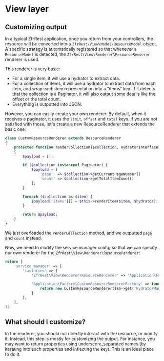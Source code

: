 # View layer

## Customizing output

In a typical ZfrRest application, once you return from your controllers, the resource will be converted into
a `ZfrRest\View\Model\ResourceModel` object. A specific strategy is automatically registered so that whenever
a `ResourceModel` is detected, the `ZfrRest\View\Renderer\ResourceRenderer` renderer is used.

This renderer is very basic:

* For a single item, it will use a hydrator to extract data.
* For a collection of items, it will use a hydrator to extract data from each item, and wrap each item representation
into a "items" key. If it detects that the collection is a Paginator, it will also output some details like the offset
or the total count.
* Everything is outputted into JSON.

However, you can easily create your own renderer. By default, when it receives a paginator, it uses the `limit`,
`offset` and `total` keys. If you are not satisfied with those, let's create a new ResourceRenderer that extends
the basic one:

```php
class CustomResourceRenderer extends ResourceRenderer
{
    protected function renderCollection($collection, HydratorInterface $hydrator)
    {
        $payload = [];

        if ($collection instanceof Paginator) {
            $payload = [
                'page'  => $collection->getCurrentPageNumber()
                'count' => $collection->getTotalItemCount()
            ];
        }

        foreach ($collection as $item) {
            $payload['items'][] = $this->renderItem($item, $hydrator);
        }

        return $payload;
    }
}
```

We just overloaded the `renderCollection` method, and we outputted `page` and `count` instead.

Now, we need to modify the service manager config so that we can specify our own renderer for the
`ZfrRest\View\Renderer\ResourceRenderer`:

```php
return [
    'service_manager' => [
        'factories' => [
            'ZfrRest\View\Renderer\ResourceRenderer' => 'Application\Factory\CustomResourceRendererFactory',

            'Application\Factory\CustomResourceRendererFactory' => function($sm) {
                return new CustomResourceRenderer($sm->get('HydratorManager'));
            }
        ],
    ],
];
```

## What should I customize?

In the renderer, you should not directly interact with the resource, or modify it. Instead, this step is mostly
for customizing the output. For instance, you may want to return properties using underscore_separated names
(by iterating into each properties and inflecting the key). This is an ideal place to do it.
